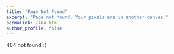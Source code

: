```yaml
---
title: "Page Not Found"
excerpt: "Page not found. Your pixels are in another canvas."
permalink: /404.html
author_profile: false
---
```


404 not found :(

<script>
  var GOOG_FIXURL_LANG = 'en';
  var GOOG_FIXURL_SITE = '{{ site.url }}'
</script>
<script src="https://linkhelp.clients.google.com/tbproxy/lh/wm/fixurl.js">
</script>